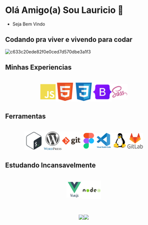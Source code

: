 
# Olá Amigo(a) Sou Lauricio 👋

- Seja Bem Vindo
<div>
<a href="https://github.com/LauricioX"></a>

 </div>
    


## Codando pra viver e vivendo para codar

![c633c20ede82f0e0ced7d570dbe3a1f3](https://i.imgur.com/bPHcsTs.gif)



## Minhas Experiencias



<div style="display:flex; align-items:center; justify-content:center; gap:10; margin:30px 0">
 <br>

<img align="center" alt="Rafa-Js" height="50" width="50" src="https://raw.githubusercontent.com/devicons/devicon/master/icons/javascript/javascript-plain.svg">
  
<img align="center" alt="Rafa-HTML" height="60" width="60" src="https://raw.githubusercontent.com/devicons/devicon/master/icons/html5/html5-original.svg">

<img align="center" alt="Rafa-CSS" height="60" width="60" src="https://raw.githubusercontent.com/devicons/devicon/master/icons/css3/css3-original.svg">

 <img align="center" alt="Rafa-CSS" height="60" width="60" src="https://raw.githubusercontent.com/devicons/devicon/2ae2a900d2f041da66e950e4d48052658d850630/icons/bootstrap/bootstrap-original.svg">
 
 
 <img align="center" alt="Rafa-Js" height="50" width="50" src="https://raw.githubusercontent.com/devicons/devicon/2ae2a900d2f041da66e950e4d48052658d850630/icons/sass/sass-original.svg">
 
 ##  <br>
 
 




</div>

## Ferramentas


<div style="display:flex; align-items:center; justify-content:center; gap:10; margin:30px 0">
 <br>


  <img align="center" alt="Rafa-CSS" height="60" width="60" src="https://raw.githubusercontent.com/devicons/devicon/2ae2a900d2f041da66e950e4d48052658d850630/icons/bash/bash-original.svg">

 <img align="center" alt="Rafa-CSS" height="60" width="60" src="https://raw.githubusercontent.com/devicons/devicon/2ae2a900d2f041da66e950e4d48052658d850630/icons/wordpress/wordpress-original.svg">

 <img align="center" alt="Rafa-HTML" height="60" width="60" src="https://raw.githubusercontent.com/devicons/devicon/2ae2a900d2f041da66e950e4d48052658d850630/icons/git/git-original-wordmark.svg">
  <img align="center" alt="Rafa-Js" height="50" width="50" src="https://raw.githubusercontent.com/devicons/devicon/2ae2a900d2f041da66e950e4d48052658d850630/icons/figma/figma-original.svg">
 <img align="center" alt="Rafa-Js" height="50" width="50" src="https://raw.githubusercontent.com/devicons/devicon/2ae2a900d2f041da66e950e4d48052658d850630/icons/vscode/vscode-original-wordmark.svg">
 
  <img align="center" alt="Rafa-Js" height="50" width="50" src="https://raw.githubusercontent.com/devicons/devicon/2ae2a900d2f041da66e950e4d48052658d850630/icons/linux/linux-original.svg">
 
 <img align="center" alt="Rafa-Js" height="50" width="50" src="https://raw.githubusercontent.com/devicons/devicon/2ae2a900d2f041da66e950e4d48052658d850630/icons/gitlab/gitlab-original-wordmark.svg">
 

 
 



 ##  <br>

 

</div>

## Estudando Incansavelmente


<div style="display:flex; align-items:center; justify-content:center; gap:10; margin:30px 0">
 <br>

<img align="center" alt="Rafa-Js" height="50" width="50" src="https://raw.githubusercontent.com/devicons/devicon/2ae2a900d2f041da66e950e4d48052658d850630/icons/vuejs/vuejs-original-wordmark.svg">

<img align="center" alt="Rafa-CSS" height="60" width="60" src="https://raw.githubusercontent.com/devicons/devicon/2ae2a900d2f041da66e950e4d48052658d850630/icons/nodejs/nodejs-original-wordmark.svg">
 
  ##  <br>


</div>



<div style="display:flex; align-items:center; justify-content:center; gap:10; margin:30px 0">
  
   
  <a href="https://www.instagram.com/webdevelopermasterpro/" target="_blank"><img src="https://img.shields.io/badge/-Instagram-%23E4405F?style=for-the-badge&logo=instagram&logoColor=white" target="_blank"></a>
 
  <a href="https://br.linkedin.com/in/lauricio-de-souza-776b04215" target="_blank"><img src="https://img.shields.io/badge/-LinkedIn-%230077B5?style=for-the-badge&logo=linkedin&logoColor=white" target="_blank"></a> 
</div>



<!--       <img height="130em" src="https://github-readme-stats.vercel.app/api?username=LauricioX&show_icons=true&theme=algolia&include_all_commits=true&count_private=true"/> 
 
      <img height="130em"  src="https://github-readme-stats.vercel.app/api/top-langs/?username=LauricioX&layout=compact&langs_count=7&theme=algolia"/> -->



